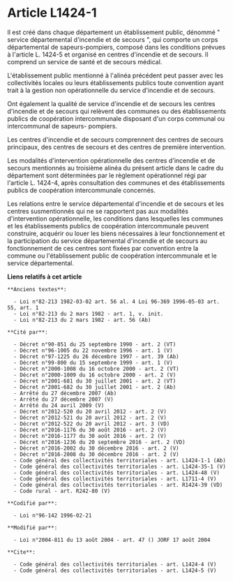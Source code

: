 # Article L1424-1

Il est créé dans chaque département un établissement public, dénommé " service départemental d'incendie et de secours ", qui
comporte un corps départemental de sapeurs-pompiers, composé dans les conditions prévues à l'article L. 1424-5 et organisé en
centres d'incendie et de secours. Il comprend un service de santé et de secours médical. 

L'établissement public mentionné à l'alinéa précédent peut passer avec les collectivités locales ou leurs établissements
publics toute convention ayant trait à la gestion non opérationnelle du service d'incendie et de secours. 

Ont également la qualité de service d'incendie et de secours les centres d'incendie et de secours qui relèvent des communes
ou des établissements publics de coopération intercommunale disposant d'un corps communal ou intercommunal de sapeurs-
pompiers. 

Les centres d'incendie et de secours comprennent des centres de secours principaux, des centres de secours et des centres de
première intervention. 

Les modalités d'intervention opérationnelle des centres d'incendie et de secours mentionnés au troisième alinéa du présent
article dans le cadre du département sont déterminées par le règlement opérationnel régi par l'article L. 1424-4, après
consultation des communes et des établissements publics de coopération intercommunale concernés. 

Les relations entre le service départemental d'incendie et de secours et les centres susmentionnés qui ne se rapportent pas
aux modalités d'intervention opérationnelle, les conditions dans lesquelles les communes et les établissements publics de
coopération intercommunale peuvent construire, acquérir ou louer les biens nécessaires à leur fonctionnement et la
participation du service départemental d'incendie et de secours au fonctionnement de ces centres sont fixées par convention
entre la commune ou l'établissement public de coopération intercommunale et le service départemental.

**Liens relatifs à cet article**

	**Anciens textes**:

	  - Loi n°82-213 1982-03-02 art. 56 al. 4 Loi 96-369 1996-05-03 art. 55, art. 1
	  - Loi n°82-213 du 2 mars 1982 - art. 1, v. init.
	  - Loi n°82-213 du 2 mars 1982 - art. 56 (Ab)

	**Cité par**:

	  - Décret n°90-851 du 25 septembre 1990 - art. 2 (VT)
	  - Décret n°96-1005 du 22 novembre 1996 - art. 1 (V)
	  - Décret n°97-1225 du 26 décembre 1997 - art. 39 (Ab)
	  - Décret n°99-800 du 15 septembre 1999 - art. 1 (V)
	  - Décret n°2000-1008 du 16 octobre 2000 - art. 2 (VT)
	  - Décret n°2000-1009 du 16 octobre 2000 - art. 2 (V)
	  - Décret n°2001-681 du 30 juillet 2001 - art. 2 (VT)
	  - Décret n°2001-682 du 30 juillet 2001 - art. 2 (Ab)
	  - Arrêté du 27 décembre 2007 (Ab)
	  - Arrêté du 27 décembre 2007 (V)
	  - Arrêté du 24 avril 2009 (V)
	  - Décret n°2012-520 du 20 avril 2012 - art. 2 (V)
	  - Décret n°2012-521 du 20 avril 2012 - art. 2 (V)
	  - Décret n°2012-522 du 20 avril 2012 - art. 3 (VD)
	  - Décret n°2016-1176 du 30 août 2016 - art. 2 (V)
	  - Décret n°2016-1177 du 30 août 2016 - art. 2 (V)
	  - Décret n°2016-1236 du 20 septembre 2016 - art. 2 (VD)
	  - Décret n°2016-2002 du 30 décembre 2016 - art. 2 (V)
	  - Décret n°2016-2008 du 30 décembre 2016 - art. 2 (V)
	  - Code général des collectivités territoriales - art. L1424-1-1 (Ab)
	  - Code général des collectivités territoriales - art. L1424-35-1 (V)
	  - Code général des collectivités territoriales - art. L1424-48 (V)
	  - Code général des collectivités territoriales - art. L1711-4 (V)
	  - Code général des collectivités territoriales - art. R1424-39 (VD)
	  - Code rural - art. R242-80 (V)

	**Codifié par**:

	  - Loi n°96-142 1996-02-21

	**Modifié par**:

	  - Loi n°2004-811 du 13 août 2004 - art. 47 () JORF 17 août 2004

	**Cite**:

	  - Code général des collectivités territoriales - art. L1424-4 (V)
	  - Code général des collectivités territoriales - art. L1424-5 (V)
